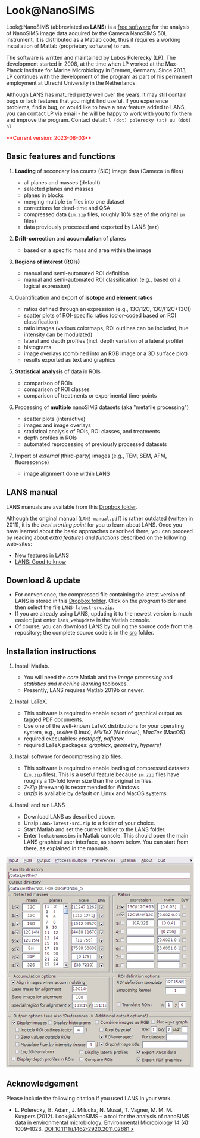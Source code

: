 # Look@NanoSIMS

Look@NanoSIMS (abbreviated as **LANS**) is a [free software](http://www.gnu.org/philosophy/free-sw.html) 
for the analysis of NanoSIMS image data acquired by the Cameca NanoSIMS 50L instrument. It is distributed 
as a Matlab code, thus it requires a working installation of Matlab (proprietary software) to run.

The software is written and maintained by Lubos Polerecky (LP). The development started in 2008, at the 
time when LP worked at the Max-Planck Institute for Marine Microbiology in Bremen, Germany. Since 2013, LP 
continues with the development of the program as part of his permanent employment at Utrecht University in the 
Netherlands.

Although LANS has matured pretty well over the years, it may still contain bugs or lack features that you might find useful. If you experience problems, find a bug, or would like to have a new feature added to LANS, you can contact LP via email - he will be happy to work with you to fix them and improve the program. Contact detail: `l (dot) polerecky (at) uu (dot) nl`

<span style="color:red">
**Current version: 2023-08-03**
</span>

## Basic features and functions

1. **Loading** of secondary ion counts (SIC) image data (Cameca `im` files)
   
    - all planes and masses (default)
    - selected planes and masses
    - planes in blocks
    - merging multiple `im` files into one dataset
    - corrections for dead-time and QSA
    - compressed data (`im.zip` files, roughly 10% size of the original `im` files)
    - data previously processed and exported by LANS (`mat`)

2. **Drift-correction** and **accumulation** of planes

    - based on a specific mass and area within the image

3. **Regions of interest (ROIs)**

    - manual and semi-automated ROI definition
    - manual and semi-automated ROI classification (e.g., based on a logical expression)

4. Quantification and export of **isotope and element ratios** 

    - ratios defined through an expression (e.g., 13C/12C, 13C/(12C+13C))
    - scatter plots of ROI-specific ratios (color-coded based on ROI classification)
    - ratio images (various colormaps, ROI outlines can be included, hue intensity can be modulated)
    - lateral and depth profiles (incl. depth variation of a lateral profile)
    - histograms
    - image overlays (combined into an RGB image or a 3D surface plot)
    - results exported as text and graphics

5. **Statistical analysis** of data in ROIs 
    
    - comparison of ROIs
    - comparison of ROI classes
    - comparison of treatments or experimental time-points

6. Processing of **multiple** nanoSIMS datasets (aka "metafile processing")

    - scatter plots (interactive)
    - images and image overlays
    - statistical analysis of ROIs, ROI classes, and treatments
    - depth profiles in ROIs
    - automated reprocessing of previously processed datasets

7. Import of *external* (third-party) images (e.g., TEM, SEM, AFM, fluorescence)

    - image alignment done within LANS

## LANS manual

LANS manuals are available from this [Dropbox folder](https://www.dropbox.com/sh/gyss2uvv5ggu2vl/AABViAmt9WHryEP_xZBrCG_La?dl=0).

Although the original manual (`LANS-manual.pdf`) is rather outdated (written in 2011), it is the *best starting point* for you to learn about LANS. Once you have learned about the basic approaches described there, you can proceed by reading about *extra features and functions* described on the following web-sites:

  - [New features in LANS](http://nanosims.geo.uu.nl/nanosims-wiki/doku.php/nanosims:lans_extras)
  - [LANS: Good to know](http://nanosims.geo.uu.nl/nanosims-wiki/doku.php/nanosims:lans_good_to_know)

## Download & update

  - For convenience, the compressed file containing the latest version of LANS is stored in this [Dropbox folder](https://www.dropbox.com/sh/gyss2uvv5ggu2vl/AABViAmt9WHryEP_xZBrCG_La?dl=0). Click on the *program* folder and then select the file `LANS-latest-src.zip`.
  - If you are already using LANS, updating it to the newest version is much easier: just enter `lans_webupdate` in the Matlab console.
  - Of course, you can download LANS by pulling the source code from this repository; the complete source code is in the [src](src) folder.

## Installation instructions

1. Install Matlab. 

    - You will need the *core* Matlab and the *image processing* and *statistics and machine learning* toolboxes. 
    - Presently, LANS requires Matlab 2019b or newer.

2. Install LaTeX. 
    
    - This software is required to enable export of graphical output as tagged PDF documents.
    - Use one of the well-known LaTeX distributions for your operating system, e.g., *texlive* (Linux), *MikTeX* (Windows), *MacTex* (MacOS).
    - required executables: *epstopdf*, *pdflatex*
    - required LaTeX packages: *graphicx*, *geometry*, *hyperref*
    
3. Install software for decompressing zip files.

	- This software is required to enable loading of compressed datasets (`im.zip` files). This is a useful feature because `im.zip` files have roughly a 10-fold lower size than the original `im` files.
    - *7-Zip* (freeware) is recommended for Windows.
    - *unzip* is available by default on Linux and MacOS systems.

4. Install and run LANS

    - Download LANS as described above.
    - Unzip `LANS-latest-src.zip` to a folder of your choice. 
    - Start Matlab and set the current folder to the LANS folder.
    - Enter `lookatnanosims` in Matlab console. This should open the main LANS 
      graphical user interface, as shown below. You can start from there, as explained in the manuals.

<center><img src="man/figures/lans-main-GUI.png"></img></center>

## Acknowledgement

Please include the following citation if you used LANS in your work. 

  - L. Polerecky, B. Adam, J. Milucka, N. Musat, T. Vagner, M. M. M. Kuypers (2012). 
Look@NanoSIMS – a tool for the analysis of nanoSIMS data in environmental microbiology. 
Environmental Microbiology 14 (4): 1009–1023.
[DOI:10.1111/j.1462-2920.2011.02681.x](http://onlinelibrary.wiley.com/doi/10.1111/j.1462-2920.2011.02681.x/abstract)


